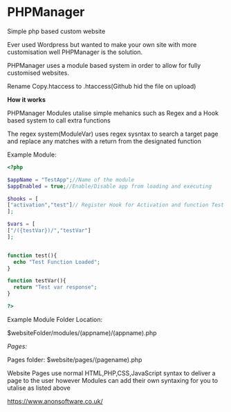 # PHPManager
Simple php based custom website


Ever used Wordpress but wanted to make your own site with more customisation well PHPManager is the solution.

PHPManager uses a module based system in order to allow for fully customised websites.

Rename Copy.htaccess to .htaccess(Github hid the file on upload)


 **How it works**
 
 PHPManager Modules utalise simple mehanics such as Regex and a Hook based system to call extra functions
 
 The regex system(ModuleVar) uses regex sysntax to search a target page and replace any matches with a return from the designated function
 
Example Module:
```php
<?php

$appName = "TestApp";//Name of the module
$appEnabled = true;//Enable/Disable app from loading and executing

$hooks = [
["activation","test"]// Register Hook for Activation and function Test
];

$vars = [
["/({testVar})/","testVar"]
];


function test(){
  echo "Test Function Loaded";
}

function testVar(){
  return "Test var response";
}

?>
 ```
 
 Example Module Folder Location:
 
 $websiteFolder/modules/(appname)/(appname).php
 
 
 *Pages:*
 
 Pages folder: $website/pages/(pagename).php
 
 Website Pages use normal HTML,PHP,CSS,JavaScript syntax to deliver a page to the user however
Modules can add their own syntaxing for you to utalise as listed above
 
 
 
 <a href="https://www.anonsoftware.co.uk/" alt="AnonSoftware">https://www.anonsoftware.co.uk/</a>
 

